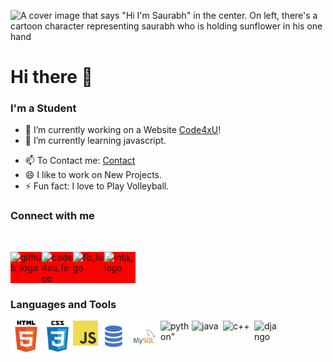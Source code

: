 ![A cover image that says "Hi I'm Saurabh" in the center. On left, there's a cartoon character representing saurabh who is holding sunflower in his one hand](https://gsajal19.github.io/gsajal19/icon/h.jpg)


# Hi there 👋

### I'm a Student
- 🔭 I’m currently working on a Website [Code4xU](http://code4xu.blogspot.com)!
- 🌱 I’m currently learning javascript.
<!-- - 🤔 
- 💬 --->
- 📫 To Contact me: <a href="mailto:contact.code4xu@gmail.com">Contact</a>
- 😄 I like to work on New Projects.
- ⚡ Fun fact: I love to Play Volleyball.

### Connect with me
</br>

[<img src="https://gsajal19.github.io/sajalgupta19/icon/git.png" alt="github_logo" height="50px" width="50px" style="background-color:red;" align="left" />](https://github.com/gsajal19)
[<img src="https://gsajal19.github.io/gsajal19/icon/aa.png" alt="code4xu_logo" height="50px" width="50px" style="background-color:red;" align="left" style="border-radius:20px;"/>](https://code4xu.blogspot.com)
[<img src="https://gsajal19.github.io/gsajal19/icon/fa.png" alt="fb_logo" height="50px" width="50px" style="background-color:red;" align="left" />](https://www.facebook.com/)
[<img src="https://gsajal19.github.io/gsajal19/icon/i.png" alt="inta_logo" height="50px" width="50px" style="background-color:red;" align="left" />](https://www.instagram.com/accounts/login/)
<br><br><br>
### Languages and Tools
<img align="left" alt="css" width="50px" src="https://raw.githubusercontent.com/github/explore/80688e429a7d4ef2fca1e82350fe8e3517d3494/topics/html/html.png" />
<img align="left" alt="css" width="50px" src="https://raw.githubusercontent.com/github/explore/80688e429a7d4ef2fca1e82350fe8e3517d3494/topics/css/css.png" />
<img align="left" alt="javascript" width="40px" src="https://raw.githubusercontent.com/github/explore/80688e429a7d4ef2fca1e82350fe8e3517d3494/topics/javascript/javascript.png" />
<img align="left" alt="sql" width="50px" src="https://raw.githubusercontent.com/github/explore/80688e429a7d4ef2fca1e82350fe8e3517d3494/topics/sql/sql.png" />
<img align="left" alt="mysql" width="50px" src="https://raw.githubusercontent.com/github/explore/80688e429a7d4ef2fca1e82350fe8e3517d3494/topics/mysql/mysql.png" />
<img align="left" alt=python" width="50px" src="https://gsajal19.github.io/gsajal19/icon/py.png" />
<img align="left" alt="java" width="50px" src="https://gsajal19.github.io/gsajal19/icon/ja.png" />
<img align="left" alt="c++" width="50px" src="https://gsajal19.github.io/gsajal19/icon/c.png" />
<img align="left" alt="django" width="40px" src="https://gsajal19.github.io/gsajal19/icon/dj.png" />
